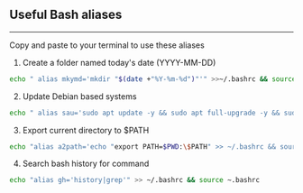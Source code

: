 ## Useful Bash aliases
---
Copy and paste to your terminal to use these aliases
1) Create a folder named today's date (YYYY-MM-DD)
```bash
echo " alias mkymd='mkdir "$(date +"%Y-%m-%d")"'" >>~/.bashrc && source ~.bashrc
```
2) Update Debian based systems 
```bash
echo " alias sau='sudo apt update -y && sudo apt full-upgrade -y && sudo apt autoremove -y && sudo apt clean -y && sudo apt autoclean -y'" >> ~/.bashrc && source ~.bashrc

```
3) Export current directory to $PATH
```bash
echo "alias a2path='echo "export PATH=$PWD:\$PATH" >> ~/.bashrc && source ~.bashrc
```
4) Search bash history for command
```bash
echo "alias gh='history|grep'" >> ~/.bashrc && source ~.bashrc

```
